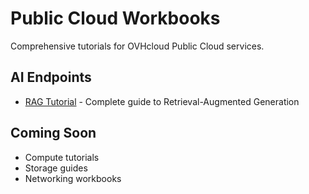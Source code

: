 # Public Cloud Workbooks

Comprehensive tutorials for OVHcloud Public Cloud services.

## AI Endpoints
- [RAG Tutorial](ai-endpoints/rag-tutorial/) - Complete guide to Retrieval-Augmented Generation

## Coming Soon
- Compute tutorials
- Storage guides
- Networking workbooks
